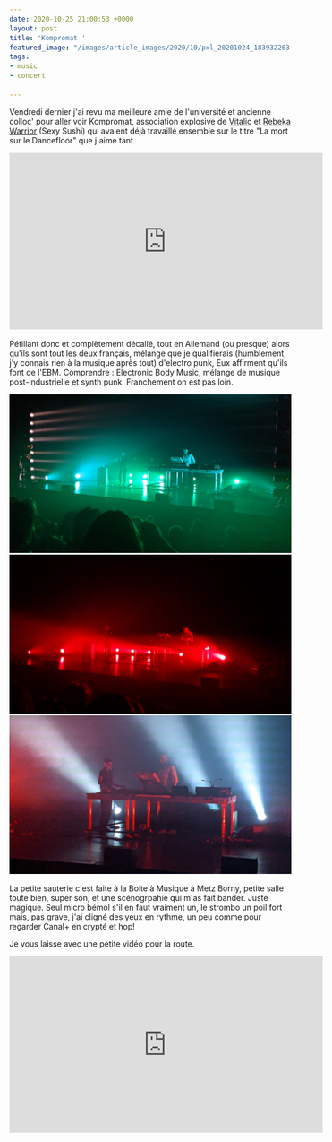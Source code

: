 ```yaml
---
date: 2020-10-25 21:00:53 +0000
layout: post
title: 'Kompromat '
featured_image: "/images/article_images/2020/10/pxl_20201024_183932263-night.jpg"
tags:
- music
- concert

---
```

Vendredi dernier j'ai revu ma meilleure amie de l'université et ancienne colloc' pour aller voir Kompromat, association explosive de [Vitalic](https://fr.wikipedia.org/wiki/Vitalic) et [Rebeka Warrior](https://fr.wikipedia.org/wiki/Julia_Lano%C3%AB) (Sexy Sushi) qui avaient déjà travaillé ensemble sur le titre "La mort sur le Dancefloor" que j'aime tant.

<iframe width="560" height="315" src="https://www.youtube.com/embed/pimc2Wy1Sg0" frameborder="0" allow="accelerometer; autoplay; clipboard-write; encrypted-media; gyroscope; picture-in-picture" allowfullscreen></iframe>

Pétillant donc et complètement décallé, tout en Allemand (ou presque) alors qu'ils sont tout les deux français, mélange que je qualifierais (humblement, j'y connais rien à la musique après tout) d'electro punk, Eux affirment qu'ils font de l'EBM. Comprendre : Electronic Body Music, mélange de musique post-industrielle et synth punk. Franchement on est pas loin.

<div class="gallery" data-columns="3">
<img src="/images/article_images/2020/10/pxl_20201024_183932263-night.jpg">
<img src="/images/article_images/2020/10/pxl_20201024_184232199-night.jpg">
<img src="/images/article_images/2020/10/pxl_20201024_185403939-night.jpg">
</div>

La petite sauterie c'est faite à la Boite à Musique à Metz Borny, petite salle toute bien, super son, et une scénogrpahie qui m'as fait bander. Juste magique. Seul micro bémol s'il en faut vraiment un, le strombo un poil fort mais, pas grave, j'ai cligné des yeux en rythme, un peu comme pour regarder Canal+ en crypté et hop!

Je vous laisse avec une petite vidéo pour la route.

<iframe width="560" height="315" src="https://www.youtube.com/embed/X3ZiRJswuv4" frameborder="0" allow="accelerometer; autoplay; clipboard-write; encrypted-media; gyroscope; picture-in-picture" allowfullscreen></iframe>